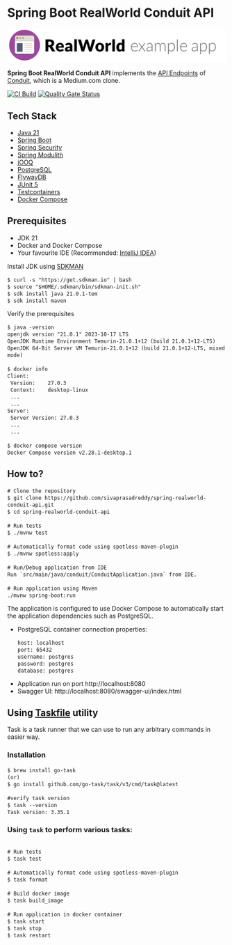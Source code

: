 # Spring Boot RealWorld Conduit API

![Spring Boot RealWorld Conduit API](logo.png)

**Spring Boot RealWorld Conduit API** implements the [API Endpoints](https://realworld-docs.netlify.app/docs/specs/backend-specs/endpoints) of [Conduit](https://github.com/gothinkster/realworld),
which is a Medium.com clone.

[![CI Build](https://github.com/sivaprasadreddy/spring-realworld-conduit-api/actions/workflows/maven.yml/badge.svg)](https://github.com/sivaprasadreddy/spring-realworld-conduit-api/actions/workflows/maven.yml)
[![Quality Gate Status](https://sonarcloud.io/api/project_badges/measure?project=sivaprasadreddy_spring-realworld-conduit-api&metric=alert_status)](https://sonarcloud.io/summary/new_code?id=sivaprasadreddy_spring-realworld-conduit-api)

## Tech Stack
* [Java 21](https://dev.java/)
* [Spring Boot](https://spring.io/projects/spring-boot)
* [Spring Security](https://spring.io/projects/spring-security)
* [Spring Modulith](https://spring.io/projects/spring-modulith)
* [jOOQ](https://www.jooq.org/)
* [PostgreSQL](https://www.postgresql.org/)
* [FlywayDB](https://flywaydb.org/)
* [JUnit 5](https://junit.org/junit5/)
* [Testcontainers](https://testcontainers.com/)
* [Docker Compose](https://docs.docker.com/compose/)

## Prerequisites
* JDK 21
* Docker and Docker Compose
* Your favourite IDE (Recommended: [IntelliJ IDEA](https://www.jetbrains.com/idea/))

Install JDK using [SDKMAN](https://sdkman.io/)

```shell
$ curl -s "https://get.sdkman.io" | bash
$ source "$HOME/.sdkman/bin/sdkman-init.sh"
$ sdk install java 21.0.1-tem
$ sdk install maven
```

Verify the prerequisites

```shell
$ java -version
openjdk version "21.0.1" 2023-10-17 LTS
OpenJDK Runtime Environment Temurin-21.0.1+12 (build 21.0.1+12-LTS)
OpenJDK 64-Bit Server VM Temurin-21.0.1+12 (build 21.0.1+12-LTS, mixed mode)

$ docker info
Client:
 Version:    27.0.3
 Context:    desktop-linux
 ...
 ...
Server:
 Server Version: 27.0.3
 ...
 ...

$ docker compose version
Docker Compose version v2.28.1-desktop.1
```

## How to?

```shell
# Clone the repository
$ git clone https://github.com/sivaprasadreddy/spring-realworld-conduit-api.git
$ cd spring-realworld-conduit-api

# Run tests
$ ./mvnw test

# Automatically format code using spotless-maven-plugin
$ ./mvnw spotless:apply

# Run/Debug application from IDE
Run `src/main/java/conduit/ConduitApplication.java` from IDE.

# Run application using Maven
./mvnw spring-boot:run
```

The application is configured to use Docker Compose to automatically start the application dependencies
such as PostgreSQL.

* PostgreSQL container connection properties:
  ```shell
  host: localhost
  port: 65432
  username: postgres
  password: postgres
  database: postgres
  ```
* Application run on port http://localhost:8080
* Swagger UI: http://localhost:8080/swagger-ui/index.html

## Using [Taskfile](https://taskfile.dev/) utility
Task is a task runner that we can use to run any arbitrary commands in easier way.

### Installation

```shell
$ brew install go-task
(or)
$ go install github.com/go-task/task/v3/cmd/task@latest

#verify task version
$ task --version
Task version: 3.35.1
```

### Using `task` to perform various tasks:

```shell

# Run tests
$ task test

# Automatically format code using spotless-maven-plugin
$ task format

# Build docker image
$ task build_image

# Run application in docker container
$ task start
$ task stop
$ task restart
```
